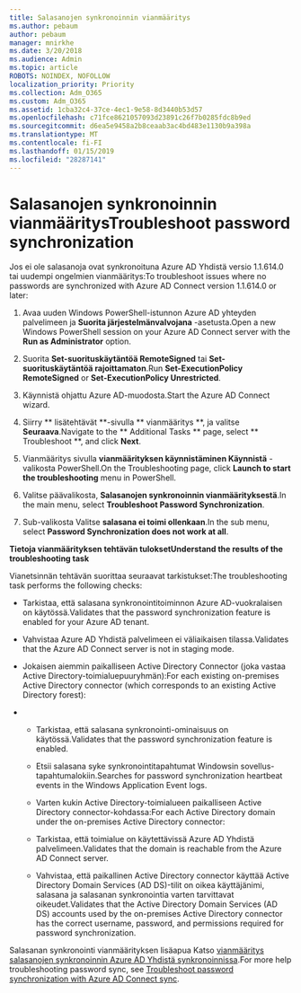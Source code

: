```yaml
---
title: Salasanojen synkronoinnin vianmääritys
ms.author: pebaum
author: pebaum
manager: mnirkhe
ms.date: 3/20/2018
ms.audience: Admin
ms.topic: article
ROBOTS: NOINDEX, NOFOLLOW
localization_priority: Priority
ms.collection: Adm_O365
ms.custom: Adm_O365
ms.assetid: 1cba32c4-37ce-4ec1-9e58-8d3440b53d57
ms.openlocfilehash: c71fce8621057093d23891c26f7b0285fdc8b9ed
ms.sourcegitcommit: d6ea5e9458a2b8ceaab3ac4bd483e1130b9a398a
ms.translationtype: MT
ms.contentlocale: fi-FI
ms.lasthandoff: 01/15/2019
ms.locfileid: "28287141"
---
```

# <a name="troubleshoot-password-synchronization"></a><span data-ttu-id="f4f9f-102">Salasanojen synkronoinnin vianmääritys</span><span class="sxs-lookup"><span data-stu-id="f4f9f-102">Troubleshoot password synchronization</span></span>

<span data-ttu-id="f4f9f-103">Jos ei ole salasanoja ovat synkronoituna Azure AD Yhdistä versio 1.1.614.0 tai uudempi ongelmien vianmääritys:</span><span class="sxs-lookup"><span data-stu-id="f4f9f-103">To troubleshoot issues where no passwords are synchronized with Azure AD Connect version 1.1.614.0 or later:</span></span>
  
1. <span data-ttu-id="f4f9f-104">Avaa uuden Windows PowerShell-istunnon Azure AD yhteyden palvelimeen ja **Suorita järjestelmänvalvojana** -asetusta.</span><span class="sxs-lookup"><span data-stu-id="f4f9f-104">Open a new Windows PowerShell session on your Azure AD Connect server with the **Run as Administrator** option.</span></span> 
    
2. <span data-ttu-id="f4f9f-105">Suorita **Set-suorituskäytäntöä RemoteSigned** tai **Set-suorituskäytäntöä rajoittamaton**.</span><span class="sxs-lookup"><span data-stu-id="f4f9f-105">Run **Set-ExecutionPolicy RemoteSigned** or **Set-ExecutionPolicy Unrestricted**.</span></span> 
    
3. <span data-ttu-id="f4f9f-106">Käynnistä ohjattu Azure AD-muodosta.</span><span class="sxs-lookup"><span data-stu-id="f4f9f-106">Start the Azure AD Connect wizard.</span></span>
    
4. <span data-ttu-id="f4f9f-107">Siirry \*\* lisätehtävät \*\*-sivulla \*\* vianmääritys \*\*, ja valitse **Seuraava**.</span><span class="sxs-lookup"><span data-stu-id="f4f9f-107">Navigate to the \*\* Additional Tasks \*\* page, select \*\* Troubleshoot \*\*, and click **Next**.</span></span> 
    
5. <span data-ttu-id="f4f9f-108">Vianmääritys sivulla **vianmäärityksen käynnistäminen Käynnistä** -valikosta PowerShell.</span><span class="sxs-lookup"><span data-stu-id="f4f9f-108">On the Troubleshooting page, click **Launch to start the troubleshooting** menu in PowerShell.</span></span> 
    
6. <span data-ttu-id="f4f9f-109">Valitse päävalikosta, **Salasanojen synkronoinnin vianmäärityksestä**.</span><span class="sxs-lookup"><span data-stu-id="f4f9f-109">In the main menu, select **Troubleshoot Password Synchronization**.</span></span> 
    
7. <span data-ttu-id="f4f9f-110">Sub-valikosta Valitse **salasana ei toimi ollenkaan**.</span><span class="sxs-lookup"><span data-stu-id="f4f9f-110">In the sub menu, select **Password Synchronization does not work at all**.</span></span> 
    
 <span data-ttu-id="f4f9f-111">**Tietoja vianmäärityksen tehtävän tulokset**</span><span class="sxs-lookup"><span data-stu-id="f4f9f-111">**Understand the results of the troubleshooting task**</span></span>
  
<span data-ttu-id="f4f9f-112">Vianetsinnän tehtävän suorittaa seuraavat tarkistukset:</span><span class="sxs-lookup"><span data-stu-id="f4f9f-112">The troubleshooting task performs the following checks:</span></span>
  
- <span data-ttu-id="f4f9f-113">Tarkistaa, että salasana synkronointitoiminnon Azure AD-vuokralaisen on käytössä.</span><span class="sxs-lookup"><span data-stu-id="f4f9f-113">Validates that the password synchronization feature is enabled for your Azure AD tenant.</span></span>
    
- <span data-ttu-id="f4f9f-114">Vahvistaa Azure AD Yhdistä palvelimeen ei väliaikaisen tilassa.</span><span class="sxs-lookup"><span data-stu-id="f4f9f-114">Validates that the Azure AD Connect server is not in staging mode.</span></span>
    
- <span data-ttu-id="f4f9f-115">Jokaisen aiemmin paikalliseen Active Directory Connector (joka vastaa Active Directory-toimialuepuuryhmän):</span><span class="sxs-lookup"><span data-stu-id="f4f9f-115">For each existing on-premises Active Directory connector (which corresponds to an existing Active Directory forest):</span></span>
    
- 
  - <span data-ttu-id="f4f9f-116">Tarkistaa, että salasana synkronointi-ominaisuus on käytössä.</span><span class="sxs-lookup"><span data-stu-id="f4f9f-116">Validates that the password synchronization feature is enabled.</span></span>
    
  - <span data-ttu-id="f4f9f-117">Etsii salasana syke synkronointitapahtumat Windowsin sovellus-tapahtumalokiin.</span><span class="sxs-lookup"><span data-stu-id="f4f9f-117">Searches for password synchronization heartbeat events in the Windows Application Event logs.</span></span>
    
  - <span data-ttu-id="f4f9f-118">Varten kukin Active Directory-toimialueen paikalliseen Active Directory connector-kohdassa:</span><span class="sxs-lookup"><span data-stu-id="f4f9f-118">For each Active Directory domain under the on-premises Active Directory connector:</span></span>
    
  - <span data-ttu-id="f4f9f-119">Tarkistaa, että toimialue on käytettävissä Azure AD Yhdistä palvelimeen.</span><span class="sxs-lookup"><span data-stu-id="f4f9f-119">Validates that the domain is reachable from the Azure AD Connect server.</span></span>
    
  - <span data-ttu-id="f4f9f-120">Vahvistaa, että paikallinen Active Directory connector käyttää Active Directory Domain Services (AD DS)-tilit on oikea käyttäjänimi, salasana ja salasanan synkronointia varten tarvittavat oikeudet.</span><span class="sxs-lookup"><span data-stu-id="f4f9f-120">Validates that the Active Directory Domain Services (AD DS) accounts used by the on-premises Active Directory connector has the correct username, password, and permissions required for password synchronization.</span></span>
    
<span data-ttu-id="f4f9f-121">Salasanan synkronointi vianmäärityksen lisäapua Katso [vianmääritys salasanojen synkronoinnin Azure AD Yhdistä synkronoinnissa](https://docs.microsoft.com/en-us/azure/active-directory/connect/active-directory-aadconnectsync-troubleshoot-password-synchronization).</span><span class="sxs-lookup"><span data-stu-id="f4f9f-121">For more help troubleshooting password sync, see [Troubleshoot password synchronization with Azure AD Connect sync](https://docs.microsoft.com/en-us/azure/active-directory/connect/active-directory-aadconnectsync-troubleshoot-password-synchronization).</span></span>
  

